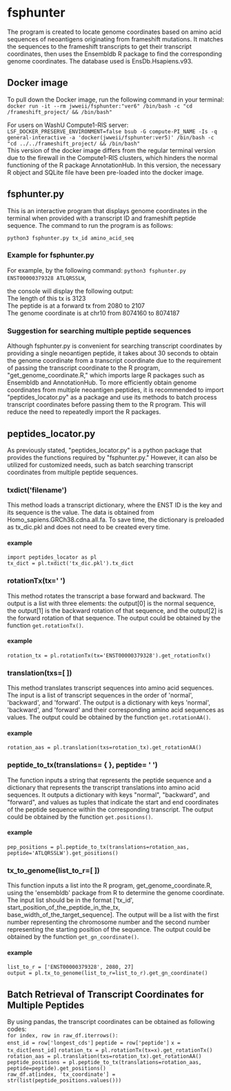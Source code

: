 # fsphunter

The program is created to locate genome coordinates based on amino acid sequences of neoantigens originating from frameshift mutations. It matches the sequences to the frameshift transcripts to get their transcript coordinates, then uses the Ensembldb R package to find the corresponding genome coordinates. The database used is EnsDb.Hsapiens.v93.

## Docker image
To pull down the Docker image, run the following command in your terminal:  
`docker run -it --rm jwweii/fsphunter:"ver6" /bin/bash -c "cd /frameshift_project/ && /bin/bash"`     

For users on WashU Compute1-RIS server:  
`LSF_DOCKER_PRESERVE_ENVIRONMENT=false bsub -G compute-PI_NAME -Is -q general-interactive -a 'docker(jwweii/fsphunter:ver5)' /bin/bash -c "cd ../../frameshift_project/ && /bin/bash"`   
This version of the docker image differs from the regular terminal version due to the firewall in the Compute1-RIS clusters, which hinders the normal functioning of the R package AnnotationHub. In this version, the necessary R object and SQLite file have been pre-loaded into the docker image.

## fsphunter.py
This is an interactive program that displays genome coordinates in the terminal when provided with a transcript ID and frameshift peptide sequence. The command to run the program is as follows:   

`python3 fsphunter.py tx_id amino_acid_seq`     

### Example for fsphunter.py
For example, by the following command:
`python3 fsphunter.py ENST00000379328 ATLQRSSLW`,

the console will display the following output:  
The length of this tx is 3123   
The peptide is at a forward tx from 2080 to 2107   
The genome coordinate is at chr10 from 8074160 to 8074187  

### Suggestion for searching multiple peptide sequences
Although fsphunter.py is convenient for searching transcript coordinates by providing a single neoantigen peptide, it takes about 30 seconds to obtain the genome coordinate from a transcript coordinate due to the requirement of passing the transcript coordinate to the R program, "get_genome_coordinate.R," which imports large R packages such as Ensembldb and AnnotationHub. To more efficiently obtain genome coordinates from multiple neoantigen peptides, it is recommended to import "peptides_locator.py" as a package and use its methods to batch process transcript coordinates before passing them to the R program. This will reduce the need to repeatedly import the R packages.

## peptides_locator.py
As previously stated, "peptides_locator.py" is a python package that provides the functions required by "fsphunter.py." However, it can also be utilized for customized needs, such as batch searching transcript coordinates from multiple peptide sequences.  

### txdict('filename')   
This method loads a transcript dictionary, where the ENST ID is the key and its sequence is the value. The data is obtained from Homo_sapiens.GRCh38.cdna.all.fa. To save time, the dictionary is preloaded as tx_dic.pkl and does not need to be created every time.    
#### example
`import peptides_locator as pl`   
`tx_dict = pl.txdict('tx_dic.pkl').tx_dict`   

### rotationTx(tx=' ')
This method rotates the transcript a base forward and backward. The output is a list with three elements: the output[0] is the normal sequence, the output[1] is the backward rotation of that sequence, and the output[2] is the forward rotation of that sequence. The output could be obtained by the function `get.rotationTx()`.  

#### example
`rotation_tx = pl.rotationTx(tx='ENST00000379328').get_rotationTx()`

### translation(txs=[ ])
This method translates transcript sequences into amino acid sequences. The input is a list of transcript sequences in the order of 'normal', 'backward', and 'forward'. The output is a dictionary with keys 'normal', 'backward', and 'forward' and their corresponding amino acid sequences as values. The output could be obtained by the function `get.rotationAA()`.  

#### example
`rotation_aas = pl.translation(txs=rotation_tx).get_rotationAA()`

### peptide_to_tx(translations= { }, peptide= ' ')
The function inputs a string that represents the peptide sequence and a dictionary that represents the transcript translations into amino acid sequences. It outputs a dictionary with keys "normal", "backward", and "forward", and values as tuples that indicate the start and end coordinates of the peptide sequence within the corresponding transcript. The output could be obtained by the function `get.positions()`.  

#### example
`pep_positions = pl.peptide_to_tx(translations=rotation_aas, peptide='ATLQRSSLW').get_positions()`   

### tx_to_genome(list_to_r=[ ])
This function inputs a list into the R program, get_genome_coordinate.R, using the 'ensembldb' package from R to determine the genome coordinate. The input list should be in the format ['tx_id', start_position_of_the_peptide_in_the_tx, base_width_of_the_target_sequence]. The output will be a list with the first number representing the chromosome number and the second number representing the starting position of the sequence. The output could be obtained by the function `get_gn_coordinate()`.     

#### example
`list_to_r = ['ENST00000379328', 2080, 27]`    
`output = pl.tx_to_genome(list_to_r=list_to_r).get_gn_coordinate()`

## Batch Retrieval of Transcript Coordinates for Multiple Peptides
By using pandas, the transcript coordinates can be obtained as following codes:  
`for index, row in raw_df.iterrows():`  
  `enst_id = row['longest_cds']` 
  `peptide = row['peptide']` 
  `x = tx_dict[enst_id]` 
  `rotation_tx = pl.rotationTx(tx=x).get_rotationTx()` 
  `rotation_aas = pl.translation(txs=rotation_tx).get_rotationAA()` 
  `peptide_positions = pl.peptide_to_tx(translations=rotation_aas, peptide=peptide).get_positions()`  
  `raw_df.at[index, 'tx_coordinate'] = str(list(peptide_positions.values()))  `
